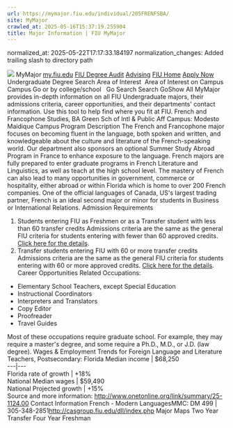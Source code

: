 ```yaml
---
url: https://mymajor.fiu.edu/individual/205FRENFSBA/
site: MyMajor
crawled_at: 2025-05-16T15:37:19.255904
title: Major Information | FIU MyMajor
---
```

normalized_at: 2025-05-22T17:17:33.184197
normalization_changes: Added trailing slash to directory path

![](https://mymajor.fiu.edu/assets/logo-T4VPR2BI.png)
MyMajor
[my.fiu.edu](https://my.fiu.edu/)
[FIU Degree Audit](https://dasa.fiu.edu/all-departments/advising/panther-success-hub/panther-degree-audit/)
[Advising](https://advising.fiu.edu)
[FIU Home](https://www.fiu.edu/)
[Apply Now](https://admissions.fiu.edu/)
Undergraduate Degree Search
Area of Interest
​
Area of Interest
on
Campus
​
Campus
Go
or by college/school
​
​
Go
Search
Search
GoShow All
MyMajor provides in-depth information on all FIU Undergraduate majors, their admissions criteria, career opportunities, and their departments' contact information. Use this tool to help find where you fit at FIU.
French and Francophone Studies,
BA
Green Sch of Intl & Public Aff
Campus:
Modesto Maidique Campus
Program Description
The French and Francophone major focuses on becoming fluent in the language, both spoken and written, and knowledgeable about the culture and literature of the French-speaking world. Our department also sponsors an optional Summer Study Abroad Program in France to enhance exposure to the language. French majors are fully prepared to enter graduate programs in French Literature and Linguistics, as well as teach at the high school level. The mastery of French can also lead to many opportunities in government, commerce or hospitality, either abroad or within Florida which is home to over 200 French companies. One of the official languages of Canada, US's largest trading partner, French is an ideal second major or minor for students in Business or International Relations.
Admission Requirements
1. Students entering FIU as Freshmen or as a Transfer student with less than 60 transfer credits
Admissions criteria are the same as the general FIU criteria for students entering with fewer than 60 approved credits. [Click here for the details](http://admissions.fiu.edu/apply/freshman/).
2. Transfer students entering FIU with 60 or more transfer credits
Admissions criteria are the same as the general FIU criteria for students entering with 60 or more approved credits. [Click here for the details](http://admissions.fiu.edu/apply/transfer/).
Career Opportunities
Related Occupations:
  * Elementary School Teachers, except Special Education
  * Instructional Coordinators
  * Interpreters and Translators
  * Copy Editor
  * Proofreader
  * Travel Guides


Most of these occupations require graduate school. For example, they may require a master's degree, and some require a Ph.D., M.D., or J.D. (law degree).
Wages & Employment Trends for Foreign Language and Literature Teachers, Postsecondary:
Florida Median income | $68,250  
---|---  
Florida rate of growth | +18%  
National Median wages | $59,490  
National Projected growth | +15%  
Source and more information: <http://www.onetonline.org/link/summary/25-1124.00>
Contact Information
French - Modern LanguagesMMC: DM 499 | 305-348-2851<http://casgroup.fiu.edu/dll/index.php>
Major Maps
Two Year Transfer
Four Year Freshman
